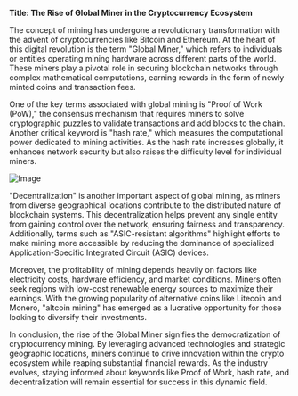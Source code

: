 **Title: The Rise of Global Miner in the Cryptocurrency Ecosystem**

The concept of mining has undergone a revolutionary transformation with the advent of cryptocurrencies like Bitcoin and Ethereum. At the heart of this digital revolution is the term "Global Miner," which refers to individuals or entities operating mining hardware across different parts of the world. These miners play a pivotal role in securing blockchain networks through complex mathematical computations, earning rewards in the form of newly minted coins and transaction fees.

One of the key terms associated with global mining is "Proof of Work (PoW)," the consensus mechanism that requires miners to solve cryptographic puzzles to validate transactions and add blocks to the chain. Another critical keyword is "hash rate," which measures the computational power dedicated to mining activities. As the hash rate increases globally, it enhances network security but also raises the difficulty level for individual miners.

![Image](https://github.com/user-attachments/assets/31692037-0104-4703-abd1-696b6a7dd41b)

"Decentralization" is another important aspect of global mining, as miners from diverse geographical locations contribute to the distributed nature of blockchain systems. This decentralization helps prevent any single entity from gaining control over the network, ensuring fairness and transparency. Additionally, terms such as "ASIC-resistant algorithms" highlight efforts to make mining more accessible by reducing the dominance of specialized Application-Specific Integrated Circuit (ASIC) devices.

Moreover, the profitability of mining depends heavily on factors like electricity costs, hardware efficiency, and market conditions. Miners often seek regions with low-cost renewable energy sources to maximize their earnings. With the growing popularity of alternative coins like Litecoin and Monero, "altcoin mining" has emerged as a lucrative opportunity for those looking to diversify their investments.

In conclusion, the rise of the Global Miner signifies the democratization of cryptocurrency mining. By leveraging advanced technologies and strategic geographic locations, miners continue to drive innovation within the crypto ecosystem while reaping substantial financial rewards. As the industry evolves, staying informed about keywords like Proof of Work, hash rate, and decentralization will remain essential for success in this dynamic field.